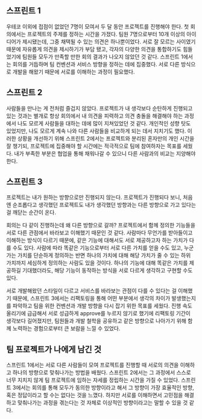 ## 스프린트 1

 우테코 이외에 접점이 없었던 7명이 모여서 두 달 동안 프로젝트를 진행해야 한다. 첫 회의에서는 프로젝트의 주제를 정하는 시간을 가졌다. 팀원 7명으로부터 10개 이상의 아이디어가 제시됐는데, 그중 채택될 수 있는 의견은 하나뿐이었다. 서로 잘 모르는 사이였기 때문에 자유롭게 의견을 제시하기가 부담 됐고, 각자의 다양한 의견을 통합하기도 힘들었기에 팀원들 모두가 만족할 만한 회의 결과가 나오지 않았던 것 같다. 
 스프린트 1에서는 회의를 거듭하며 팀 컨벤션과 서비스 방향을 정하는 데에 집중했다. 서로 다른 방식으로 개발을 해왔기 때문에 서로를 이해하는 과정이 필요했다.

## 스프린트 2

 사람들을 만나는 게 전처럼 즐겁지 않았다. 프로젝트가 내 생각보다 순탄하게 진행되고 있는 것과는 별개로 항상 회의에서 내 의견을 피력하고 의견 충돌을 해결해야 하는 과정에서 나도 모르게 사람들을 대하는 데에 많이 지쳐있었던 것 같다. 개인적인 성향 탓도 있었지만, 나도 모르게 계속 나와 다른 사람들을 비교하게 되는 데서 지치기도 했다. 이러한 상황을 개선하기 위해 스프린트 2에서는 프로젝트와 분리된 혼자만의 개인 시간을 잘 챙기되, 프로젝트에 집중해야 할 시간에는 적극적으로 팀에 참여하자는 목표를 세웠다. 내가 부족한 부분은 협업을 통해 채워나갈 수 있으니 다른 사람과의 비교는 지양해야 한다.

## 스프린트 3

 프로젝트는 내가 원하는 방향으로만 진행되지 않는다. 프로젝트가 진행되다 보니, 처음엔 순조롭다고 생각했던 프로젝트도 내가 생각했던 방향과는 다른 방향으로 가고 있다는 걸 깨닫는 순간이 온다.

 회의는 다 같이 진행하는데 왜 다른 방향으로 갈까? 프로젝트에서 함께 정의한 기능들을 서로 다른 관점에서 바라보고 이해했기 때문인 것 같다. 사람마다 무언가를 받아들이고 이해하는 방식이 다르기 때문에, 같은 기능에 대해서도 서로 제공하고자 하는 가치가 다를 수도 있다. 사람에 따라 똑같은 기능으로부터 서로 다른 가치를 얻을 수도 있고, 누군가는 가치를 단순하게 정의하는 반면 하나의 가치에 대해 해당 가치가 줄 수 있는 하위 가치까지 세심하게 정의하는 사람도 있을 것이다. 하나의 기능에 대해 똑같은 가치를 제공하길 기대했더라도, 해당 기능이 동작하는 방식을 서로 다르게 생각하고 구현할 수도 있다.

 서로 개발해왔던 스타일이 다르고 서비스를 바라보는 관점이 다를 수 있다는 걸 이해했기 때문에, 스프린트 3에서는 리팩토링을 통해 어떤 부분에서 생각의 차이가 발생했는지를 파악하고 팀을 위한 컨벤션과 개발 방향을 다시 잡기 위한 목표를 세웠다. 진행 속도 올리기에 급급해서 서로 성급하게 approve를 누르지 않기로 했기에 리팩토링 기간이 생각보다 길어졌지만, 팀원들과 개발 철학을 공유하고 같은 방향으로 나아가기 위해 함께 노력하는 경험으로부터 큰 보람을 느낄 수 있었다.

## 팀 프로젝트가 나에게 남긴 것

 스프린트 1에서는 서로 다른 사람들이 모여 프로젝트를 진행할 때 서로의 의견을 이해하고 하나의 방향으로 맞춰나가는 방법을 배웠다. 스프린트 2에서는 그 과정에서 스스로 너무 지치지 않게 팀 프로젝트에 임하는 자세를 정립하는 시간을 가질 수 있었다. 스프린트 3에서는 회의를 통해 모두가 동의한 방향이라고 해서 그 방향이 가장 효율적인 방향, 혹은 정답이라고 할 수는 없다는 것을 느꼈다. 하지만 서로를 이해하면서 고민점을 해결하고 맞춰나가는 과정을 겪는다는 것 자체로 이상적인 방향이라고는 말할 수 있을 것 같다.
